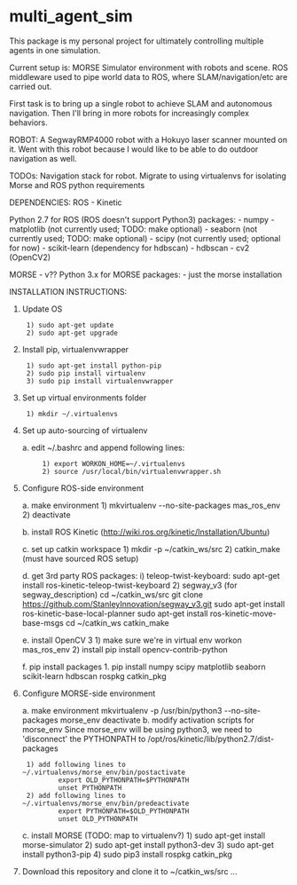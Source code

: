 # multi_agent_sim

This package is my personal project for ultimately controlling multiple agents in one simulation.

Current setup is:
MORSE Simulator environment with robots and scene.
ROS middleware used to pipe world data to ROS, where SLAM/navigation/etc are carried out.

First task is to bring up a single robot to achieve SLAM and autonomous navigation. Then I'll bring in more robots for increasingly complex behaviors.

ROBOT:
A SegwayRMP4000 robot with a Hokuyo laser scanner mounted on it. Went with this robot because I would like to be able to do outdoor navigation as well.

TODOs:
Navigation stack for robot. 
Migrate to using virtualenvs for isolating Morse and ROS python requirements

DEPENDENCIES:
ROS - Kinetic

Python 2.7 for ROS (ROS doesn't support Python3)
    packages:
    - numpy
    - matplotlib (not currently used; TODO: make optional)
    - seaborn (not currently used; TODO: make optional)
    - scipy (not currently used; optional for now)
    - scikit-learn (dependency for hdbscan)
    - hdbscan
    - cv2 (OpenCV2)
    

MORSE - v??
Python 3.x for MORSE
    packages:
    - just the morse installation


INSTALLATION INSTRUCTIONS:
1. Update OS

        1) sudo apt-get update
        2) sudo apt-get upgrade

2. Install pip, virtualenvwrapper

        1) sudo apt-get install python-pip
        2) sudo pip install virtualenv
        3) sudo pip install virtualenvwrapper

3. Set up virtual environments folder

        1) mkdir ~/.virtualenvs

4. Set up auto-sourcing of virtualenv

    a. edit ~/.bashrc and append following lines:

            1) export WORKON_HOME=~/.virtualenvs
            2) source /usr/local/bin/virtualenvwrapper.sh

5. Configure ROS-side environment

    a. make environment
            1) mkvirtualenv --no-site-packages mas_ros_env
            2) deactivate

    b. install ROS Kinetic (http://wiki.ros.org/kinetic/Installation/Ubuntu)

    c. set up catkin workspace
            1) mkdir -p ~/catkin_ws/src
            2) catkin_make (must have sourced ROS setup)

    d. get 3rd party ROS packages:
        i) teleop-twist-keyboard:
                sudo apt-get install ros-kinetic-teleop-twist-keyboard
        2) segway_v3 (for segway_description)
                cd ~/catkin_ws/src
                git clone https://github.com/StanleyInnovation/segway_v3.git
                sudo apt-get install ros-kinetic-base-local-planner
                sudo apt-get install ros-kinetic-move-base-msgs
                cd ~/catkin_ws
                catkin_make
        
    e. install OpenCV 3
        1) make sure we're in virtual env
                workon mas_ros_env
        2) install
                pip install opencv-contrib-python

    f. pip install packages
        1. pip install numpy scipy matplotlib seaborn scikit-learn hdbscan rospkg catkin_pkg

6. Configure MORSE-side environment

    a. make environment
            mkvirtualenv -p /usr/bin/python3 --no-site-packages morse_env
            deactivate
    b. modify activation scripts for morse_env
        Since morse_env will be using python3, we need to 'disconnect' the PYTHONPATH to /opt/ros/kinetic/lib/python2.7/dist-packages

        1) add following lines to ~/.virtualenvs/morse_env/bin/postactivate
                export OLD_PYTHONPATH=$PYTHONPATH
                unset PYTHONPATH
        2) add following lines to ~/.virtualenvs/morse_env/bin/predeactivate
                export PYTHONPATH=$OLD_PYTHONPATH
                unset OLD_PYTHONPATH
        
    c. install MORSE (TODO: map to virtualenv?)
            1) sudo apt-get install morse-simulator
            2) sudo apt-get install python3-dev
            3) sudo apt-get install python3-pip
            4) sudo pip3 install rospkg catkin_pkg

7. Download this repository and clone it to ~/catkin_ws/src ...